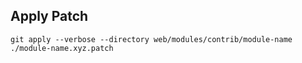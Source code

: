 ## Apply Patch
```
git apply --verbose --directory web/modules/contrib/module-name ./module-name.xyz.patch
```
